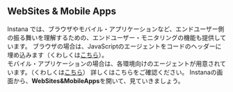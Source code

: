 ## WebSites & Mobile Apps

Instana では、ブラウザやモバイル・アプリケーションなど、エンドユーザー側の振る舞いを理解するための、エンドユーザー・モニタリングの機能も提供しています。
ブラウザの場合は、JavaScriptのエージェントをコードのヘッダーに埋め込みます（くわしくは[こちら](https://www.instana.com/docs/website_monitoring/#installation)）。  
モバイル・アプリケーションの場合は、各環境向けのエージェントが用意されています。（くわしくは[こちら](https://www.instana.com/docs/mobile_app_monitoring/)）
詳しくはこちらをご確認ください。
Instanaの画面から、**WebSites&MobileApps**を開いて、見ていきましょう。
